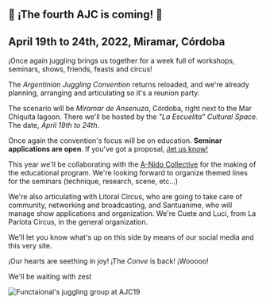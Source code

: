 ## 🎉 ¡The fourth AJC is coming! 🎉
## April 19th to 24th, 2022, Miramar, Córdoba

¡Once again juggling brings us together for a week full of workshops, seminars, shows, friends, feasts and circus!

The _Argentinian Juggling Convention_ returns reloaded, and we're already planning, arranging and articulating so it's a reunion party.

The scenario will be _Miramar de Ansenuza_, Córdoba, right next to the Mar Chiquita lagoon. There we'll be hosted by the _"La Escuelita" Cultural Space_. The date, _April 19th to 24th_.

Once again the convention's focus will be on education. **Seminar applications are open**. If you've got a proposal, [¡let us know!](#)

This year we'll be collaborating with the [A-Nido Collective](https://colectivoanido.com) for the making of the educational program. We're looking forward to organize themed lines for the seminars (technique, research, scene, etc...)

We're also articulating with Litoral Circus, who are going to take care of community, networking and broadcasting, and Santuanime, who will manage show applications and organization. We're Cuete and Luci, from La Parlota Circus, in the general organization.

We'll let you know what's up on this side by means of our social media and this very site.

¡Our hearts are seething in joy! ¡The _Conve_ is back! ¡Wooooo!

We'll be waiting with zest

![Functaional's juggling group at AJC19](/img/artículos/funcional.jpg)
